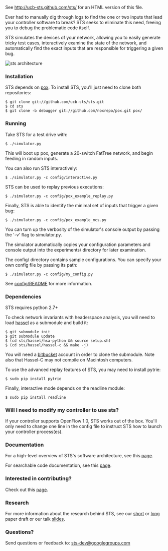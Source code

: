 See http://ucb-sts.github.com/sts/ for an HTML version of this file.

Ever had to manually dig through logs to find the one or two inputs that lead your controller software to break? STS seeks to eliminate this need, freeing you to debug the problematic code itself.

STS simulates the devices of your network, allowing you to easily generate tricky test cases, interactively examine the state of the network, and automatically find the exact inputs that are responsible for triggering a given bug.

![sts architecture](http://www.eecs.berkeley.edu/~rcs/research/Debugger_Architecture.jpg)

### Installation

STS depends on [pox](http://www.noxrepo.org/pox/about-pox/). To install STS, you'll just need to clone both repositories:

```
$ git clone git://github.com/ucb-sts/sts.git
$ cd sts
$ git clone -b debugger git://github.com/noxrepo/pox.git pox/
```

### Running

Take STS for a test drive with:

```
$ ./simulator.py
```

This will boot up pox, generate a 20-switch FatTree network, and begin feeding in random inputs.

You can also run STS interactively:

```
$ ./simulator.py -c config/interactive.py
```

STS can be used to replay previous executions:

```
$ ./simulator.py -c config/pox_example_replay.py
```

Finally, STS is able to identify the minimal set of inputs that trigger a given bug:

```
$ ./simulator.py -c config/pox_example_mcs.py
```

You can turn up the verbosity of the simulator's console output by passing the '-v' flag to simulator.py.

The simulator automatically copies your configuration parameters and console output into the experiments/ directory for later examination.

The config/ directory contains sample configurations. You can specify your own config file by passing its path:

```
$ ./simulator.py -c config/my_config.py
```

See [config/README](https://github.com/ucb-sts/sts/blob/master/config/README) for more information.

### Dependencies

STS requires python 2.7+

To check network invariants with headerspace analysis, you will need to load [hassel](https://bitbucket.org/peymank/hassel-public) as a submodule and build it:
```
$ git submodule init
$ git submodule update
$ (cd sts/hassel/hsa-python && source setup.sh)
$ (cd sts/hassel/hassel-c && make -j)
```

You will need a [bitbucket](https://bitbucket.org/) account in order to clone the submodule. Note also that Hassel-C may not compile on Macintosh computers.

To use the advanced replay features of STS, you may need to install pytrie:
```
$ sudo pip install pytrie
```

Finally, interactive mode depends on the readline module:
```
$ sudo pip install readline
```

### Will I need to modify my controller to use sts?

If your controller supports OpenFlow 1.0, STS works out of the box. You'll only need to change one line in the config file to instruct STS how to launch your controller process(es).

### Documentation

For a high-level overview of STS's software architecture, see this [page](https://github.com/ucb-sts/sts/blob/master/DOCUMENTATION.md).

For searchable code documentation, see this [page](http://ucb-sts.github.io/documentation/).

### Interested in contributing?

Check out this [page](https://github.com/ucb-sts/sts/blob/master/CONTRIBUTE.md).

### Research

For more information about the research behind STS, see our
[short](http://www.eecs.berkeley.edu/~rcs/research/sts_short.pdf) or
[long](http://www.eecs.berkeley.edu/~rcs/research/sts.pdf) paper draft or our talk
[slides](http://www.eecs.berkeley.edu/~rcs/research/selectiverecall.pptx).

### Questions?

Send questions or feedback to: sts-dev@googlegroups.com
